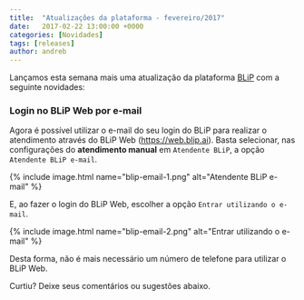 ```yaml
---
title:  "Atualizações da plataforma - fevereiro/2017"
date:   2017-02-22 13:00:00 +0000
categories: [Novidades]
tags: [releases]
author: andreb
---
```


Lançamos esta semana mais uma atualização da plataforma [BLiP](https://blip.ai) com a seguinte novidades:

### Login no BLiP Web por e-mail
Agora é possível utilizar o e-mail do seu login do BLiP para realizar o atendimento através do BLiP Web (https://web.blip.ai). 
Basta selecionar, nas configurações do **atendimento manual** em `Atendente BLiP`, a opção `Atendente BLiP e-mail`. 

{% include image.html name="blip-email-1.png" alt="Atendente BLiP e-mail" %}

E, ao fazer o login do BLiP Web, escolher a opção `Entrar utilizando o e-mail`.

{% include image.html name="blip-email-2.png" alt="Entrar utilizando o e-mail" %}

Desta forma, não é mais necessário um número de telefone para utilizar o BLiP Web. 

Curtiu? Deixe seus comentários ou sugestões abaixo.
